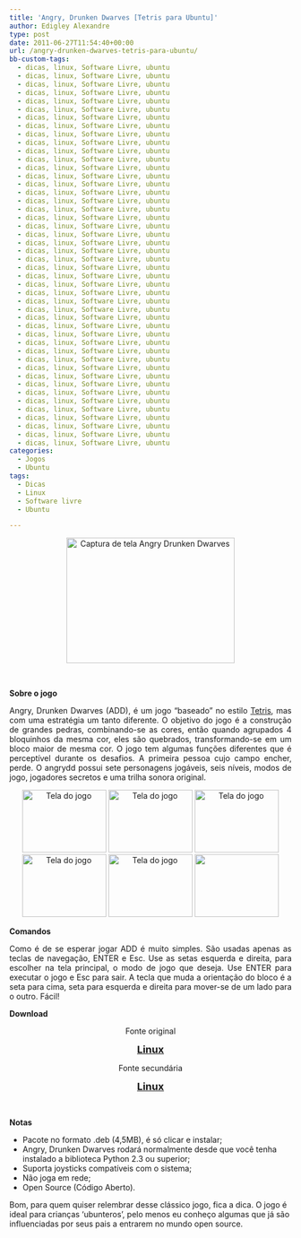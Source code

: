 ```yaml
---
title: 'Angry, Drunken Dwarves [Tetris para Ubuntu]'
author: Edigley Alexandre
type: post
date: 2011-06-27T11:54:40+00:00
url: /angry-drunken-dwarves-tetris-para-ubuntu/
bb-custom-tags:
  - dicas, linux, Software Livre, ubuntu
  - dicas, linux, Software Livre, ubuntu
  - dicas, linux, Software Livre, ubuntu
  - dicas, linux, Software Livre, ubuntu
  - dicas, linux, Software Livre, ubuntu
  - dicas, linux, Software Livre, ubuntu
  - dicas, linux, Software Livre, ubuntu
  - dicas, linux, Software Livre, ubuntu
  - dicas, linux, Software Livre, ubuntu
  - dicas, linux, Software Livre, ubuntu
  - dicas, linux, Software Livre, ubuntu
  - dicas, linux, Software Livre, ubuntu
  - dicas, linux, Software Livre, ubuntu
  - dicas, linux, Software Livre, ubuntu
  - dicas, linux, Software Livre, ubuntu
  - dicas, linux, Software Livre, ubuntu
  - dicas, linux, Software Livre, ubuntu
  - dicas, linux, Software Livre, ubuntu
  - dicas, linux, Software Livre, ubuntu
  - dicas, linux, Software Livre, ubuntu
  - dicas, linux, Software Livre, ubuntu
  - dicas, linux, Software Livre, ubuntu
  - dicas, linux, Software Livre, ubuntu
  - dicas, linux, Software Livre, ubuntu
  - dicas, linux, Software Livre, ubuntu
  - dicas, linux, Software Livre, ubuntu
  - dicas, linux, Software Livre, ubuntu
  - dicas, linux, Software Livre, ubuntu
  - dicas, linux, Software Livre, ubuntu
  - dicas, linux, Software Livre, ubuntu
  - dicas, linux, Software Livre, ubuntu
  - dicas, linux, Software Livre, ubuntu
  - dicas, linux, Software Livre, ubuntu
  - dicas, linux, Software Livre, ubuntu
  - dicas, linux, Software Livre, ubuntu
  - dicas, linux, Software Livre, ubuntu
  - dicas, linux, Software Livre, ubuntu
  - dicas, linux, Software Livre, ubuntu
  - dicas, linux, Software Livre, ubuntu
  - dicas, linux, Software Livre, ubuntu
  - dicas, linux, Software Livre, ubuntu
  - dicas, linux, Software Livre, ubuntu
  - dicas, linux, Software Livre, ubuntu
  - dicas, linux, Software Livre, ubuntu
  - dicas, linux, Software Livre, ubuntu
  - dicas, linux, Software Livre, ubuntu
categories:
  - Jogos
  - Ubuntu
tags:
  - Dicas
  - Linux
  - Software livre
  - Ubuntu

---
```

<p class="separator" style="clear: both; text-align: center;">
  <a href="http://www.ubuntero.com.br/wp-content/uploads/2011/06/Captura_de_tela-Angry-Drunken-Dwarves-Captura-de-tela.png"><img class="size-medium wp-image-2367 alignnone" title="Captura_de_tela-Angry Drunken Dwarves - Captura de tela" src="http://www.ubuntero.com.br/wp-content/uploads/2011/06/Captura_de_tela-Angry-Drunken-Dwarves-Captura-de-tela-300x224.png" alt="Captura de tela Angry Drunken Dwarves" width="300" height="224" /></a>
</p>

&nbsp;

<p class="separator" style="clear: both; text-align: justify;">
  <strong>Sobre o jogo</strong>
</p>

<p class="separator" style="clear: both; text-align: justify;">
  Angry, Drunken Dwarves (ADD), é um jogo &#8220;baseado&#8221; no estilo <a href="http://pt.wikipedia.org/wiki/Tetris">Tetris</a>, mas com uma estratégia um tanto diferente. O objetivo do jogo é a construção de grandes pedras, combinando-se as cores, então quando agrupados 4 bloquinhos da mesma cor, eles são quebrados, transformando-se em um bloco maior de mesma cor. O jogo tem algumas funções diferentes que é perceptível durante os desafios. A primeira pessoa cujo campo encher, perde. O angrydd possui sete personagens jogáveis, seis níveis, modos de jogo, jogadores secretos e uma trilha sonora original.
</p>

<p style="text-align: center;">
  <a href="http://www.ubuntero.com.br/wp-content/uploads/2011/06/screen-1.png"><img class="alignnone size-thumbnail wp-image-2369" title="screen-1" src="http://www.ubuntero.com.br/wp-content/uploads/2011/06/screen-1-150x112.png" alt="Tela do jogo" width="150" height="112" /></a> <a href="http://www.ubuntero.com.br/wp-content/uploads/2011/06/screen-2.png"><img class="alignnone size-thumbnail wp-image-2370" title="screen-2" src="http://www.ubuntero.com.br/wp-content/uploads/2011/06/screen-2-150x112.png" alt="Tela do jogo" width="150" height="112" /></a> <a href="http://www.ubuntero.com.br/wp-content/uploads/2011/06/screen-3.png"><img class="alignnone size-thumbnail wp-image-2371" title="screen-3" src="http://www.ubuntero.com.br/wp-content/uploads/2011/06/screen-3-150x112.png" alt="Tela do jogo" width="150" height="112" /></a> <a href="http://www.ubuntero.com.br/wp-content/uploads/2011/06/screen-4.png"><img class="alignnone size-thumbnail wp-image-2372" title="screen-4" src="http://www.ubuntero.com.br/wp-content/uploads/2011/06/screen-4-150x112.png" alt="Tela do jogo" width="150" height="112" /></a> <a href="http://www.ubuntero.com.br/wp-content/uploads/2011/06/screen-5.png"><img class="alignnone size-thumbnail wp-image-2373" title="screen-5" src="http://www.ubuntero.com.br/wp-content/uploads/2011/06/screen-5-150x112.png" alt="Tela do jogo" width="150" height="112" /></a> <a href="http://www.ubuntero.com.br/wp-content/uploads/2011/06/screen-6.png"><img class="alignnone size-thumbnail wp-image-2374" title="screen-6" src="http://www.ubuntero.com.br/wp-content/uploads/2011/06/screen-6-150x112.png" alt="" width="150" height="112" /></a>
</p>

<p style="text-align: justify;">
  <strong>Comandos</strong>
</p>

<p style="text-align: justify;">
  Como é de se esperar jogar ADD é muito simples. São usadas apenas as teclas de navegação, ENTER e Esc. Use as setas esquerda e direita, para escolher na tela principal, o modo de jogo que deseja. Use ENTER para executar o jogo e Esc para sair. A tecla que muda a orientação do bloco é a seta para cima, seta para esquerda e direita para mover-se de um lado para o outro. Fácil!
</p>

<p style="text-align: justify;">
  <strong>Download</strong>
</p>

<p style="text-align: center;">
  Fonte original
</p>

<p style="text-align: center;">
  <strong><span style="font-size: large;"><a href="http://www.sacredchao.net/~piman/angrydd/angrydd_1.0.1-1_all.deb">Linux</a></span></strong>
</p>

<p style="text-align: center;">
  Fonte secundária
</p>

<p style="text-align: center;">
  <strong><span style="font-weight: normal;"><strong><span style="font-size: large;"><a href="https://dl-web.dropbox.com/get/Public/Programas/angrydd_1.0.1-1_all.deb?w=761c125f&dl=1">Linux</a></span></strong></span></strong>
</p>

&nbsp;

**<span style="font-weight: normal;"><strong>Notas</strong></span>**

  * Pacote no formato .deb (4,5MB), é só clicar e instalar;
  * Angry, Drunken Dwarves rodará normalmente desde que você tenha instalado a biblioteca Python 2.3 ou superior;
  * Suporta joysticks compatíveis com o sistema;
  * Não joga em rede;
  * Open Source (Código Aberto).

Bom, para quem quiser relembrar desse clássico jogo, fica a dica. O jogo é ideal para crianças &#8216;ubunteros&#8217;, pelo menos eu conheço algumas que já são influenciadas por seus pais a entrarem no mundo open source.